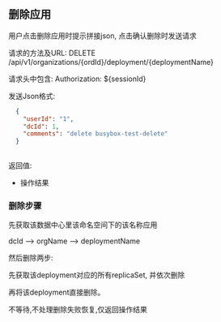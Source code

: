 删除应用
------------


用户点击删除应用时提示拼接json, 点击确认删除时发送请求

请求的方法及URL: DELETE /api/v1/organizations/{ordId}/deployment/{deploymentName}

请求头中包含: Authorization: ${sessionId}

发送Json格式:

```json
  {
    "userId": "1", 
    "dcId": 1, 
    "comments": "delete busybox-test-delete"
  }
    
```

返回值:

* 操作结果 


### 删除步骤

先获取该数据中心里该命名空间下的该名称应用

dcId --> orgName --> deploymentName

然后删除两步:

先获取该deployment对应的所有replicaSet, 并依次删除

再将该deployment直接删除。

不等待,不处理删除失败恢复,仅返回操作结果
